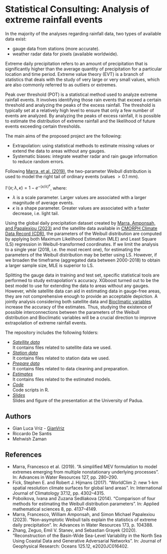 # Statistical Consulting: Analysis of extreme rainfall events

In the majority of the analyses regarding rainfall data, two types of available data exist:
* gauge data from stations (more accurate).
* weather radar data for pixels (available worldwide).  

Extreme daily precipitation refers to an amount of precipitation that is significantly higher than the average quantity of precipitation for a particular location and time period.
Extreme value theory (EVT) is a branch of statistics that deals with the study of very large or very small values, which are also commonly referred to as outliers or extremes.

Peak over threshold (POT) is a statistical method used to analyze extreme rainfall events. It involves identifying those rain events that exceed a certain threshold and analyzing the peaks of the excess rainfall. The threshold is typically set at a relatively high level to ensure that only a few number of events are analyzed. By analyzing the peaks of excess rainfall, it is possible to estimate the distribution of extreme rainfall and the likelihood of future events exceeding certain thresholds.

The main aims of the proposed project are the following:
* Extrapolation: using statistical methods to estimate missing values or extend the data to areas without any gauges.
* Systematic biases: integrate weather radar and rain gauge information to reduce random errors.

Following [Marra, et al. (2019)](https://www.bing.com/search?q=A+simplified+MEV+formulation+to+model+extremes+emerging+from+multiple+nonstationary+underlying+processes%E2%80%9D.+In%3A+Advances+in+Water+Resources+127%2C+pp.+280%E2%80%93290.&cvid=71173536966f46699dd23cbdbdbddfc9&aqs=edge..69i57j69i64j69i11004.337j0j4&FORM=ANAB01&PC=U531), the two-parameter Weibull distribution is used to model the right tail of ordinary events (values $> 0.1$ mm).
    
$\mathbb{F}(x;\lambda,\kappa)=1-e^{-{(x/\lambda)}^\kappa}$,
where:
* $\lambda$ is a scale parameter. Larger values are associated with a larger magnitude of average events.
* $\kappa$ is a shape parameter. Greater values are associated with a faster decrease, i.e. light tail.

Using the global daily precipitation dataset created by
[Marra, Amponsah, and
Papalexiou (2023)](https://www.bing.com/search?q=Marra%2C+Francesco%2C+William+Amponsah%2C+and+Simon+Michael+Papalexiou+(2023).+%E2%80%9CNon-asymptotic+Weibull+tails+explain+the+statistics+of+extreme+daily+precipitation&cvid=fd78d8f6835441dabcebf2527414ce83&aqs=edge..69i57j69i11004.4480j0j4&FORM=ANAB01&PC=U531) and the satellite data available in [CMORPH Climate Data Record (CDR)](https://www.ncei.noaa.gov/products/climate-data-records/precipitation-cmorph), the parameters of the Weibull distribution are computed by applying both Maximum Likelihood Estimation (MLE) and Least Square (LS) regression in Weibull-transformed coordinates. If we limit the analysis to a single year (2018, i.e. the most recent one), for estimating the parameters of the Weibull distribution may be better using LS. However, if we broaden the timeframe (aggregated data between 2000-2018) to obtain a larger sample size, MLE is superior to LS.

Splitting the gauge data in training and test set, specific statistical tools are performed to study extrapolation's accuracy. XGboost turned out to be the best model to use for extending the data to areas without any gauges. However, while satellite data can aid in estimating data in gauge-free areas, they are not comprehensive enough to provide an acceptable depiction. A jointly analysis considering both satellite data and [Bioclimatic variables](https://worldclim.org/) increase the accuracy of the estimates. Thus, studying the existence of possible interconnections between the parameters of the Weibull distribution and Bioclimatic variables will be a crucial direction to improve extrapolation of extreme rainfall events.

The repository includes the following folders:
* *[Satellite data](https://github.com/GianVriz/Statistical-Consulting-Analysis-of-extreme-rainfall-events/Satellite-data)* \
  It contains files related to satellite data we used.
* *[Station data](https://github.com/GianVriz/Statistical-Consulting-Analysis-of-extreme-rainfall-events/Station-data)* \
  It contains files related to station data we used.
* *[Prepare data](https://github.com/GianVriz/Statistical-Consulting-Analysis-of-extreme-rainfall-events/Prepare-data.ipynb)* \
  It contains files related to data cleaning and preparation.
* *[Estimates](https://github.com/GianVriz/Statistical-Consulting-Analysis-of-extreme-rainfall-events/Estimates)* \
  It contains files related to the estimated models.
* *[Code](https://github.com/GianVriz/Statistical-Consulting-Analysis-of-extreme-rainfall-events/Code)* \
  Code scripts in R.
* *[Slides](https://github.com/GianVriz/Statistical-Consulting-Analysis-of-extreme-rainfall-events/Slides)* \
  Slides and figure of the presentation at the University of Padua.

## Authors
* Gian Luca Vriz - [GianVriz](https://github.com/GianVriz)
* Riccardo De Santis
* Mehwish Zaman

## References
* Marra, Francesco et al. (2019). “A simplified MEV formulation to model extremes emerging from multiple nonstationary underlying processes”. In: Advances in Water Resources 127, pp. 280–290.
* Fick, Stephen E. and Robert J. Hijmans (2017). “WorldClim 2: new 1-km spatial resolution climate surfaces for global land areas”. In: International Journal of Climatology 37.12, pp. 4302–4315.
* Poboikova, Ivana and Zuzana Sedliakova (2014). “Comparison of four methods for estimating the Weibull distribution parameters”. In: Applied mathematical sciences 8, pp. 4137–4149.
* Marra, Francesco, William Amponsah, and Simon Michael Papalexiou (2023). “Non-asymptotic Weibull tails explain the statistics of extreme daily precipitation”. In: Advances in Water Resources 173, p. 104388.
* Zhang, Zeguo, Emil V. Stanev, and Sebastian Grayek (2020). “Reconstruction of the Basin-Wide Sea-Level Variability in the North Sea Using Coastal Data and Generative Adversarial Networks”. In: Journal of Geophysical Research: Oceans 125.12, e2020JC016402.
